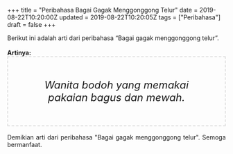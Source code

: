 +++
title = "Peribahasa Bagai Gagak Menggonggong Telur"
date = 2019-08-22T10:20:00Z
updated = 2019-08-22T10:20:05Z
tags = ["Peribahasa"]
draft = false
+++

<div dir="ltr" style="text-align: left;" trbidi="on"><div style="text-align: justify;">Berikut ini adalah arti dari peribahasa “Bagai gagak menggonggong telur”.</div><br /><div style="text-align: justify;"><b>Artinya:</b></div><div style="border: 2px dashed #ddd; font-size: 24px; height: auto; margin: 0 auto; padding: 50px; text-align: center; width: auto;"><i>Wanita bodoh yang memakai pakaian bagus dan mewah.</i></div><div style="text-align: justify;"><br /></div><div style="text-align: justify;">Demikian arti dari peribahasa "Bagai gagak menggonggong telur". Semoga bermanfaat.</div></div>
